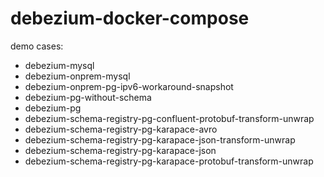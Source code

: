 
# debezium-docker-compose
demo cases:
*  debezium-mysql
*  debezium-onprem-mysql
*  debezium-onprem-pg-ipv6-workaround-snapshot
*  debezium-pg-without-schema
*  debezium-pg
*  debezium-schema-registry-pg-confluent-protobuf-transform-unwrap
*  debezium-schema-registry-pg-karapace-avro
*  debezium-schema-registry-pg-karapace-json-transform-unwrap
*  debezium-schema-registry-pg-karapace-json
*  debezium-schema-registry-pg-karapace-protobuf-transform-unwrap
